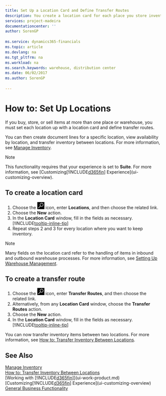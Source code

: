 ```yaml
---
title: Set Up a Location Card and Define Transfer Routes
description: You create a location card for each place you store inventory items, for example, a warehouse or distribution center, and set up routes to transfer items between locations.
services: project-madeira
documentationcenter: ''
author: SorenGP

ms.service: dynamics365-financials
ms.topic: article
ms.devlang: na
ms.tgt_pltfrm: na
ms.workload: na
ms.search.keywords: warehouse, distribution center
ms.date: 06/02/2017
ms.author: SorenGP

---
```

# How to: Set Up Locations
If you buy, store, or sell items at more than one place or warehouse, you must set each location up with a location card and define transfer routes.

You can then create document lines for a specific location, view availability by location, and transfer inventory between locations. For more information, see [Manage Inventory](inventory-manage-inventory.md).

> [!NOTE]  
>   This functionality requires that your experience is set to **Suite**. For more information, see [Customizing[!INCLUDE[d365fin](includes/d365fin_md.md)] Experience](ui-customizing-overview).

## To create a location card
1. Choose the ![Search for Page or Report](media/ui-search/search_small.png "Search for Page or Report icon") icon, enter **Locations**, and then choose the related link.
2. Choose the **New** action.
3. In the **Location Card** window, fill in the fields as necessary. [!INCLUDE[tooltip-inline-tip](includes/tooltip-inline-tip_md.md)]
4. Repeat steps 2 and 3 for every location where you want to keep inventory.

> [!NOTE]  
> Many fields on the location card refer to the handling of items in inbound and outbound warehouse processes. For more information, see [Setting Up Warehouse Management](warehouse-setup-warehouse.md). 

## To create a transfer route
1. Choose the ![Search for Page or Report](media/ui-search/search_small.png "Search for Page or Report icon") icon, enter **Transfer Routes**, and then choose the related link.
2. Alternatively, from any **Location Card** window, choose the **Transfer Routes** action.
3. Choose the **New** action.
4. In the **Location Card** window, fill in the fields as necessary. [!INCLUDE[tooltip-inline-tip](includes/tooltip-inline-tip_md.md)]

You can now transfer inventory items between two locations. For more information, see [How to: Transfer Inventory Between Locations](inventory-how-transfer-between-locations.md).    

## See Also
[Manage Inventory](inventory-manage-inventory.md)  
[How to: Transfer Inventory Between Locations](inventory-how-transfer-between-locations.md)    
[Working with [!INCLUDE[d365fin](includes/d365fin_md.md)]](ui-work-product.md)  
[Customizing[!INCLUDE[d365fin](includes/d365fin_md.md)] Experience](ui-customizing-overview)  
[General Business Functionality](ui-across-business-areas.md)
